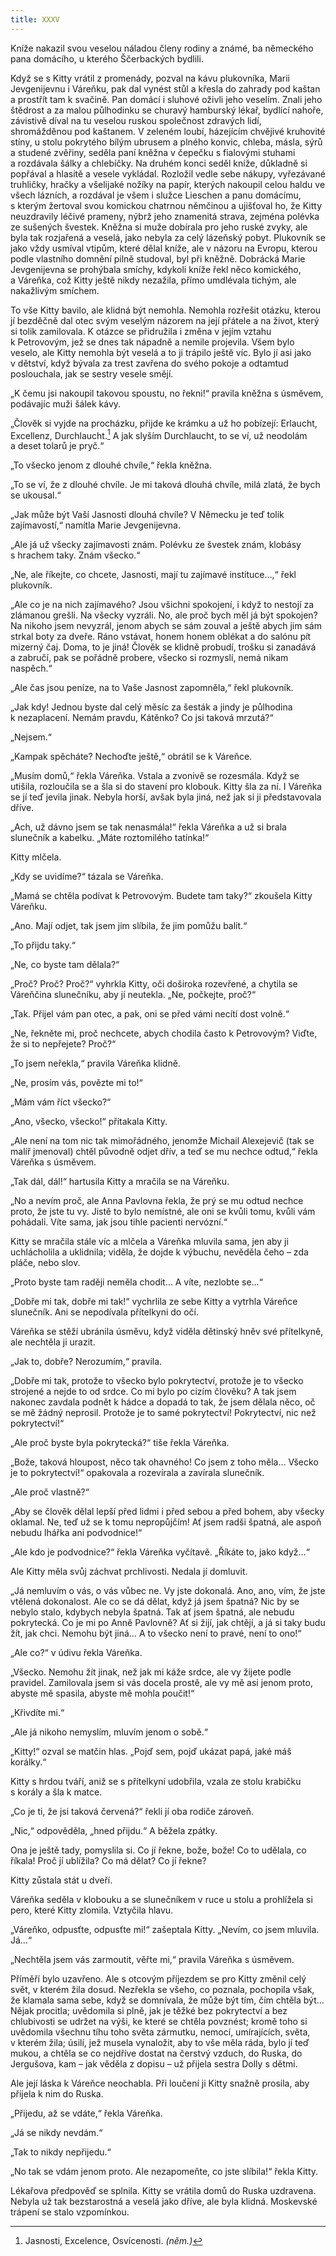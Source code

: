 ```yaml
---
title: XXXV
---
```


Kníže nakazil svou veselou náladou členy rodiny a známé, ba německého pana domácího, u kterého Ščerbackých bydlili.

Když se s Kitty vrátil z promenády, pozval na kávu plukovníka, Marii Jevgenijevnu i Váreňku, pak dal vynést stůl a křesla do zahrady pod kaštan a prostřít tam k svačině. Pan domácí i sluhové oživli jeho veselím. Znali jeho štědrost a za malou půlhodinku se churavý hamburský lékař, bydlící nahoře, závistivě díval na tu veselou ruskou společnost zdravých lidí, shromážděnou pod kaštanem. V zeleném loubí, házejícím chvějivé kruhovité stíny, u stolu pokrytého bílým ubrusem a plného konvic, chleba, másla, sýrů a studené zvěřiny, seděla paní kněžna v čepečku s fialovými stuhami a rozdávala šálky a chlebíčky. Na druhém konci seděl kníže, důkladně si popřával a hlasitě a vesele vykládal. Rozložil vedle sebe nákupy, vyřezávané truhličky, hračky a všelijaké nožíky na papír, kterých nakoupil celou haldu ve všech lázních, a rozdával je všem i služce Lieschen a panu domácímu, s kterým žertoval svou komickou chatrnou němčinou a ujišťoval ho, že Kitty neuzdravily léčivé prameny, nýbrž jeho znamenitá strava, zejména polévka ze sušených švestek. Kněžna si muže dobírala pro jeho ruské zvyky, ale byla tak rozjařená a veselá, jako nebyla za celý lázeňský pobyt. Plukovník se jako vždy usmíval vtipům, které dělal kníže, ale v názoru na Evropu, kterou podle vlastního domnění pilně studoval, byl při kněžně. Dobrácká Marie Jevgenijevna se prohýbala smíchy, kdykoli kníže řekl něco komického, a Váreňka, což Kitty ještě nikdy nezažila, přímo umdlévala tichým, ale nakažlivým smíchem.

To vše Kitty bavilo, ale klidná být nemohla. Nemohla rozřešit otázku, kterou jí bezděčně dal otec svým veselým názorem na její přátele a na život, který si tolik zamilovala. K otázce se přidružila i změna v jejím vztahu k Petrovovým, jež se dnes tak nápadně a nemile projevila. Všem bylo veselo, ale Kitty nemohla být veselá a to ji trápilo ještě víc. Bylo jí asi jako v dětství, když bývala za trest zavřena do svého pokoje a odtamtud poslouchala, jak se sestry vesele smějí.

„K čemu jsi nakoupil takovou spoustu, no řekni!“ pravila kněžna s úsměvem, podávajíc muži šálek kávy.

„Člověk si vyjde na procházku, přijde ke krámku a už ho pobízejí: Erlaucht, Excellenz, Durchlaucht.[^36] A jak slyším Durchlaucht, to se ví, už neodolám a deset tolarů je pryč.“

„To všecko jenom z dlouhé chvíle,“ řekla kněžna.

„To se ví, že z dlouhé chvíle. Je mi taková dlouhá chvíle, milá zlatá, že bych se ukousal.“

„Jak může být Vaší Jasnosti dlouhá chvíle? V Německu je teď tolik zajímavostí,“ namítla Marie Jevgenijevna.

„Ale já už všecky zajímavosti znám. Polévku ze švestek znám, klobásy s hrachem taky. Znám všecko.“

„Ne, ale říkejte, co chcete, Jasnosti, mají tu zajímavé instituce…,“ řekl plukovník.

„Ale co je na nich zajímavého? Jsou všichni spokojení, i když to nestojí za zlámanou grešli. Na všecky vyzráli. No, ale proč bych měl já být spokojen? Na nikoho jsem nevyzrál, jenom abych se sám zouval a ještě abych jim sám strkal boty za dveře. Ráno vstávat, honem honem oblékat a do salónu pít mizerný čaj. Doma, to je jiná! Člověk se klidně probudí, trošku si zanadává a zabručí, pak se pořádně probere, všecko si rozmyslí, nemá nikam naspěch.“

„Ale čas jsou peníze, na to Vaše Jasnost zapomněla,“ řekl plukovník.

„Jak kdy! Jednou byste dal celý měsíc za šesták a jindy je půlhodina k nezaplacení. Nemám pravdu, Kátěnko? Co jsi taková mrzutá?“

„Nejsem.“

„Kampak spěcháte? Nechoďte ještě,“ obrátil se k Váreňce.

„Musím domů,“ řekla Váreňka. Vstala a zvonivě se rozesmála. Když se utišila, rozloučila se a šla si do stavení pro klobouk. Kitty šla za ní. I Váreňka se jí teď jevila jinak. Nebyla horší, avšak byla jiná, než jak si ji představovala dříve.

„Ach, už dávno jsem se tak nenasmála!“ řekla Váreňka a už si brala slunečník a kabelku. „Máte roztomilého tatínka!“

Kitty mlčela.

„Kdy se uvidíme?“ tázala se Váreňka.

„Mamá se chtěla podívat k Petrovovým. Budete tam taky?“ zkoušela Kitty Váreňku.

„Ano. Mají odjet, tak jsem jim slíbila, že jim pomůžu balit.“

„To přijdu taky.“

„Ne, co byste tam dělala?“

„Proč? Proč? Proč?“ vyhrkla Kitty, oči doširoka rozevřené, a chytila se Váreňčina slunečníku, aby jí neutekla. „Ne, počkejte, proč?“

„Tak. Přijel vám pan otec, a pak, oni se před vámi necítí dost volně.“

„Ne, řekněte mi, proč nechcete, abych chodila často k Petrovovým? Viďte, že si to nepřejete? Proč?“

„To jsem neřekla,“ pravila Váreňka klidně.

„Ne, prosím vás, povězte mi to!“

„Mám vám říct všecko?“

„Ano, všecko, všecko!“ přitakala Kitty.

„Ale není na tom nic tak mimořádného, jenomže Michail Alexejevič (tak se malíř jmenoval) chtěl původně odjet dřív, a teď se mu nechce odtud,“ řekla Váreňka s úsměvem.

„Tak dál, dál!“ hartusila Kitty a mračila se na Váreňku.

„No a nevím proč, ale Anna Pavlovna řekla, že prý se mu odtud nechce proto, že jste tu vy. Jistě to bylo nemístné, ale oni se kvůli tomu, kvůli vám pohádali. Víte sama, jak jsou tihle pacienti nervózní.“

Kitty se mračila stále víc a mlčela a Váreňka mluvila sama, jen aby ji uchlácholila a uklidnila; viděla, že dojde k výbuchu, nevěděla čeho – zda pláče, nebo slov.

„Proto byste tam raději neměla chodit… A víte, nezlobte se…“

„Dobře mi tak, dobře mi tak!“ vychrlila ze sebe Kitty a vytrhla Váreňce slunečník. Ani se nepodívala přítelkyni do očí.

Váreňka se stěží ubránila úsměvu, když viděla dětinský hněv své přítelkyně, ale nechtěla ji urazit.

„Jak to, dobře? Nerozumím,“ pravila.

„Dobře mi tak, protože to všecko bylo pokrytectví, protože je to všecko strojené a nejde to od srdce. Co mi bylo po cizím člověku? A tak jsem nakonec zavdala podnět k hádce a dopadá to tak, že jsem dělala něco, oč se mě žádný neprosil. Protože je to samé pokrytectví! Pokrytectví, nic než pokrytectví!“

„Ale proč byste byla pokrytecká?“ tiše řekla Váreňka.

„Bože, taková hloupost, něco tak ohavného! Co jsem z toho měla… Všecko je to pokrytectví!“ opakovala a rozevírala a zavírala slunečník.

„Ale proč vlastně?“

„Aby se člověk dělal lepší před lidmi i před sebou a před bohem, aby všecky oklamal. Ne, teď už se k tomu nepropůjčím! Ať jsem radši špatná, ale aspoň nebudu lhářka ani podvodnice!“

„Ale kdo je podvodnice?“ řekla Váreňka vyčítavě. „Říkáte to, jako když…“

Ale Kitty měla svůj záchvat prchlivosti. Nedala jí domluvit.

„Já nemluvím o vás, o vás vůbec ne. Vy jste dokonalá. Ano, ano, vím, že jste vtělená dokonalost. Ale co se dá dělat, když já jsem špatná? Nic by se nebylo stalo, kdybych nebyla špatná. Tak ať jsem špatná, ale nebudu pokrytecká. Co je mi po Anně Pavlovně? Ať si žijí, jak chtějí, a já si taky budu žít, jak chci. Nemohu být jiná… A to všecko není to pravé, není to ono!“

„Ale co?“ v údivu řekla Váreňka.

„Všecko. Nemohu žít jinak, než jak mi káže srdce, ale vy žijete podle pravidel. Zamilovala jsem si vás docela prostě, ale vy mě asi jenom proto, abyste mě spasila, abyste mě mohla poučit!“

„Křivdíte mi.“

„Ale já nikoho nemyslím, mluvím jenom o sobě.“

„Kitty!“ ozval se matčin hlas. „Pojď sem, pojď ukázat papá, jaké máš korálky.“

Kitty s hrdou tváří, aniž se s přítelkyní udobřila, vzala ze stolu krabičku s korály a šla k matce.

„Co je ti, že jsi taková červená?“ řekli jí oba rodiče zároveň.

„Nic,“ odpověděla, „hned přijdu.“ A běžela zpátky.

Ona je ještě tady, pomyslila si. Co jí řekne, bože, bože! Co to udělala, co říkala! Proč jí ublížila? Co má dělat? Co jí řekne?

Kitty zůstala stát u dveří.

Váreňka seděla v klobouku a se slunečníkem v ruce u stolu a prohlížela si pero, které Kitty zlomila. Vztyčila hlavu.

„Váreňko, odpusťte, odpusťte mi!“ zašeptala Kitty. „Nevím, co jsem mluvila. Já…“

„Nechtěla jsem vás zarmoutit, věřte mi,“ pravila Váreňka s úsměvem.

Příměří bylo uzavřeno. Ale s otcovým příjezdem se pro Kitty změnil celý svět, v kterém žila dosud. Nezřekla se všeho, co poznala, pochopila však, že klamala sama sebe, když se domnívala, že může být tím, čím chtěla být… Nějak procitla; uvědomila si plně, jak je těžké bez pokrytectví a bez chlubivosti se udržet na výši, ke které se chtěla povznést; kromě toho si uvědomila všechnu tíhu toho světa zármutku, nemocí, umírajících, světa, v kterém žila; úsilí, jež musela vynaložit, aby to vše měla ráda, bylo jí teď mukou, a chtěla se co nejdříve dostat na čerstvý vzduch, do Ruska, do Jergušova, kam – jak věděla z dopisu – už přijela sestra Dolly s dětmi.

Ale její láska k Váreňce neochabla. Při loučení ji Kitty snažně prosila, aby přijela k nim do Ruska.

„Přijedu, až se vdáte,“ řekla Váreňka.

„Já se nikdy nevdám.“

„Tak to nikdy nepřijedu.“

„No tak se vdám jenom proto. Ale nezapomeňte, co jste slíbila!“ řekla Kitty.

Lékařova předpověď se splnila. Kitty se vrátila domů do Ruska uzdravena. Nebyla už tak bezstarostná a veselá jako dříve, ale byla klidná. Moskevské trápení se stalo vzpomínkou.

  

[^36]: Jasnosti, Excelence, Osvícenosti. _(něm.)_
